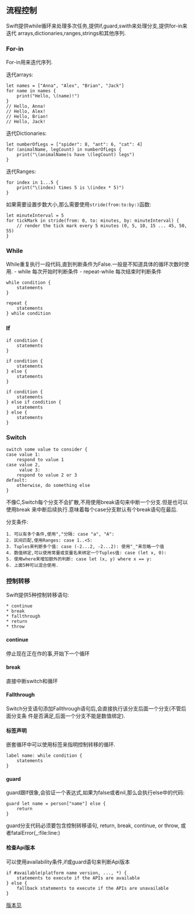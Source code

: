 ## 流程控制
Swift提供while循环来处理多次任务,提供if,guard,swith来处理分支,提供for-in来迭代
arrays,dictionaries,ranges,strings和其他序列.

### For-in
For-in用来迭代序列.

迭代arrays:

	let names = ["Anna", "Alex", "Brian", "Jack"]
	for name in names {
	    print("Hello, \(name)!")
	}
	// Hello, Anna!
	// Hello, Alex!
	// Hello, Brian!
	// Hello, Jack!

迭代Dictionaries:

	let numberOfLegs = ["spider": 8, "ant": 6, "cat": 4]
	for (animalName, legCount) in numberOfLegs {
		print("\(animalName)s have \(legCount) legs")
	}

迭代Ranges:

	for index in 1...5 {
		print("\(index) times 5 is \(index * 5)")
	}

如果需要设置步数大小,那么需要使用`stride(from:to:by:)`函数:

	let minuteInterval = 5
	for tickMark in stride(from: 0, to: minutes, by: minuteInterval) {
		// render the tick mark every 5 minutes (0, 5, 10, 15 ... 45, 50, 55)
	}

### While
While重复执行一段代码,直到判断条件为False.一般是不知道具体的循环次数时使用.
	- while 每次开始时判断条件
	- repeat-while 每次结束时判断条件

	while condition {
		statements
	}

	repeat {
		statements
	} while condition

### If

	if condition {
		statements
	}

	if condition {
		statements
	} else {
		statements
	}

	if condition {
		statements
	} else if condition {
		statements
	} else {
		statements
	}

### Switch

	switch some value to consider {
	case value 1:
	    respond to value 1
	case value 2,
	     value 3:
	    respond to value 2 or 3
	default:
	    otherwise, do something else
	}

不像C,Switch每个分支不会扩散,不用使用break语句来中断一个分支.但是也可以使用break
来中断后续执行.意味着每个case分支默认有个break语句在最后.

分支条件:

	1. 可以有多个条件,使用","分隔: case "a", "A":
	2. 区间匹配,使用Ranges: case 1..<5:
	3. Tuples来判断多个值: case (-2...2, -2...2): 使用"_"来忽略一个值
	4. 数值绑定,可以使用常量或变量名来绑定一个Tuples值: case (let x, 0):
	5. 使用where来增加额外的判断: case let (x, y) where x == y:
	6. 上面5种可以混合使用.

### 控制转移
Swift提供5种控制转移语句:

	* continue
	* break
	* fallthrough
	* return
	* throw

#### continue
停止现在正在作的事,开始下一个循环

#### break
直接中断switch和循环

#### Fallthrough
Switch分支语句添加Fallthrough语句后,会直接执行该分支后面一个分支(不管后面分支条
件是否满足,后面一个分支不能是数值绑定).

#### 标签声明
嵌套循环中可以使用标签来指明控制转移的循环.

	label name: while condition {
		statements
	}

#### guard
guard跟If很象,会验证一个表达式,如果为false或者nil,那么会执行else中的代码:
	
	guard let name = person["name"] else {
        return
    }

guard分支代码必须要包含控制转移语句, return, break, continue, or throw, 
或者fatalError(_:file:line:)

#### 检查Api版本
可以使用availability条件,if或guard语句来判断Api版本

	if #available(platform name version, ..., *) {
		statements to execute if the APIs are available
	} else {
		fallback statements to execute if the APIs are unavailable
	}

[版本见](https://developer.apple.com/library/content/documentation/Swift/Conceptual/Swift_Programming_Language/Attributes.html#//apple_ref/doc/uid/TP40014097-CH35-ID348)
